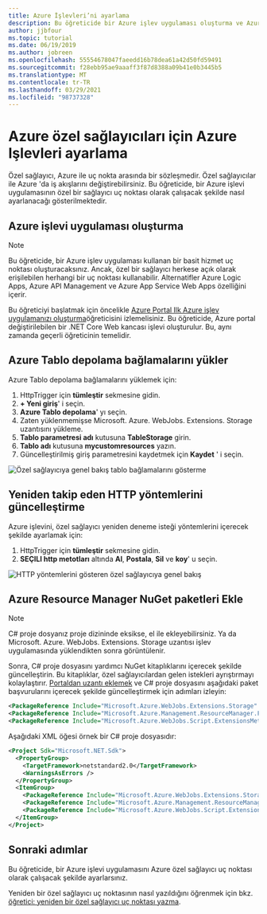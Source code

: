 ```yaml
---
title: Azure İşlevleri’ni ayarlama
description: Bu öğreticide bir Azure işlev uygulaması oluşturma ve Azure özel sağlayıcılarıyla çalışacak şekilde ayarlama işlemi nasıl yapılır?
author: jjbfour
ms.topic: tutorial
ms.date: 06/19/2019
ms.author: jobreen
ms.openlocfilehash: 55554678047faeedd16b78dea61a42d50fd59491
ms.sourcegitcommit: f28ebb95ae9aaaff3f87d8388a09b41e0b3445b5
ms.translationtype: MT
ms.contentlocale: tr-TR
ms.lasthandoff: 03/29/2021
ms.locfileid: "98737328"
---
```

# <a name="set-up-azure-functions-for-azure-custom-providers"></a>Azure özel sağlayıcıları için Azure Işlevleri ayarlama

Özel sağlayıcı, Azure ile uç nokta arasında bir sözleşmedir. Özel sağlayıcılar ile Azure 'da iş akışlarını değiştirebilirsiniz. Bu öğreticide, bir Azure işlevi uygulamasının özel bir sağlayıcı uç noktası olarak çalışacak şekilde nasıl ayarlanacağı gösterilmektedir.

## <a name="create-the-azure-function-app"></a>Azure işlevi uygulaması oluşturma

> [!NOTE]
> Bu öğreticide, bir Azure işlev uygulaması kullanan bir basit hizmet uç noktası oluşturacaksınız. Ancak, özel bir sağlayıcı herkese açık olarak erişilebilen herhangi bir uç noktası kullanabilir. Alternatifler Azure Logic Apps, Azure API Management ve Azure App Service Web Apps özelliğini içerir.

Bu öğreticiyi başlatmak için öncelikle [Azure Portal Ilk Azure işlev uygulamanızı oluşturma](../../azure-functions/functions-get-started.md)öğreticisini izlemelisiniz. Bu öğreticide, Azure portal değiştirilebilen bir .NET Core Web kancası işlevi oluşturulur. Bu, aynı zamanda geçerli öğreticinin temelidir.

## <a name="install-azure-table-storage-bindings"></a>Azure Tablo depolama bağlamalarını yükler

Azure Tablo depolama bağlamalarını yüklemek için:

1. HttpTrigger için **tümleştir** sekmesine gidin.
1. **+ Yeni giriş**' i seçin.
1. **Azure Tablo depolama**' yı seçin.
1. Zaten yüklenmemişse Microsoft. Azure. WebJobs. Extensions. Storage uzantısını yükleme.
1. **Tablo parametresi adı** kutusuna **TableStorage** girin.
1. **Tablo adı** kutusuna **mycustomresources** yazın.
1. Güncelleştirilmiş giriş parametresini kaydetmek için **Kaydet** ' i seçin.

![Özel sağlayıcıya genel bakış tablo bağlamalarını gösterme](./media/create-custom-provider/azure-functions-table-bindings.png)

## <a name="update-restful-http-methods"></a>Yeniden takip eden HTTP yöntemlerini güncelleştirme

Azure işlevini, özel sağlayıcı yeniden deneme isteği yöntemlerini içerecek şekilde ayarlamak için:

1. HttpTrigger için **tümleştir** sekmesine gidin.
1. **SEÇILI http metotları** altında **Al**, **Postala**, **Sil** ve **koy**' u seçin.

![HTTP yöntemlerini gösteren özel sağlayıcıya genel bakış](./media/create-custom-provider/azure-functions-http-methods.png)

## <a name="add-azure-resource-manager-nuget-packages"></a>Azure Resource Manager NuGet paketleri Ekle

> [!NOTE]
> C# proje dosyanız proje dizininde eksikse, el ile ekleyebilirsiniz. Ya da Microsoft. Azure. WebJobs. Extensions. Storage uzantısı işlev uygulamasında yüklendikten sonra görüntülenir.

Sonra, C# proje dosyasını yardımcı NuGet kitaplıklarını içerecek şekilde güncelleştirin. Bu kitaplıklar, özel sağlayıcılardan gelen istekleri ayrıştırmayı kolaylaştırır. [Portaldan uzantı eklemek](../../azure-functions/functions-bindings-register.md) ve C# proje dosyasını aşağıdaki paket başvurularını içerecek şekilde güncelleştirmek için adımları izleyin:

```xml
<PackageReference Include="Microsoft.Azure.WebJobs.Extensions.Storage" Version="3.0.4" />
<PackageReference Include="Microsoft.Azure.Management.ResourceManager.Fluent" Version="1.22.2" />
<PackageReference Include="Microsoft.Azure.WebJobs.Script.ExtensionsMetadataGenerator" Version="1.1.*" />
```

Aşağıdaki XML öğesi örnek bir C# proje dosyasıdır:

```xml
<Project Sdk="Microsoft.NET.Sdk">
  <PropertyGroup>
    <TargetFramework>netstandard2.0</TargetFramework>
    <WarningsAsErrors />
  </PropertyGroup>
  <ItemGroup>
    <PackageReference Include="Microsoft.Azure.WebJobs.Extensions.Storage" Version="3.0.4" />
    <PackageReference Include="Microsoft.Azure.Management.ResourceManager.Fluent" Version="1.22.2" />
    <PackageReference Include="Microsoft.Azure.WebJobs.Script.ExtensionsMetadataGenerator" Version="1.1.*" />
  </ItemGroup>
</Project>
```

## <a name="next-steps"></a>Sonraki adımlar

Bu öğreticide, bir Azure işlevi uygulamasını Azure özel sağlayıcı uç noktası olarak çalışacak şekilde ayarlarsınız.

Yeniden bir özel sağlayıcı uç noktasının nasıl yazıldığını öğrenmek için bkz. [öğretici: yeniden bir özel sağlayıcı uç noktası yazma](./tutorial-custom-providers-function-authoring.md).